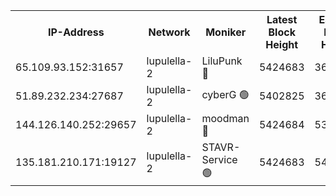 


<table><tr><th>IP-Address</th><th>Network</th><th>Moniker</th><th>Latest Block Height</th><th>Earliest Block Height</th><th>Catching Up</th><th>Voting Power</th><th>Scan Time</th></tr><tr><td>65.109.93.152:31657</td><td>lupulella-2</td><td>LiluPunk 🔴</td><td>5424683</td><td>3688866</td><td>False</td><td>685033</td><td>2023-11-25T11:31:47.470870939UTC</td></tr><tr><td>51.89.232.234:27687</td><td>lupulella-2</td><td>cyberG 🟢</td><td>5402825</td><td>3693701</td><td>False</td><td>0</td><td>2023-11-25T11:31:53.938399604UTC</td></tr><tr><td>144.126.140.252:29657</td><td>lupulella-2</td><td>moodman 🔴</td><td>5424684</td><td>5324684</td><td>False</td><td>769094</td><td>2023-11-25T11:31:54.703630763UTC</td></tr><tr><td>135.181.210.171:19127</td><td>lupulella-2</td><td>STAVR-Service 🟢</td><td>5424683</td><td>5424001</td><td>False</td><td>0</td><td>2023-11-25T11:31:47.134273520UTC</td></tr></table>